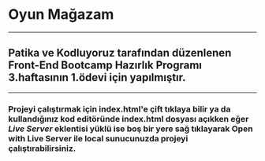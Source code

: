 # Oyun Mağazam

---

## Patika ve Kodluyoruz tarafından düzenlenen **Front-End Bootcamp Hazırlık Programı** 3.haftasının 1.ödevi için yapılmıştır.

---

### Projeyi çalıştırmak için index.html'e çift tıklaya bilir ya da kullandığınız kod editöründe index.html dosyası açıkken eğer _Live Server_ eklentisi yüklü ise boş bir yere sağ tıklayarak **Open with Live Server** ile local sunucunuzda projeyi çalıştırabilirsiniz.
